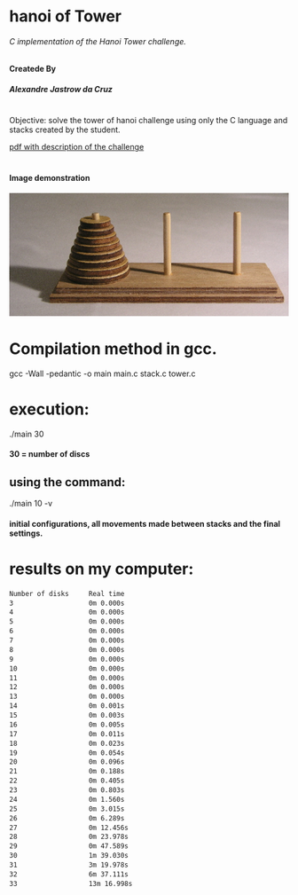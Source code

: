 # hanoi of Tower

###### C implementation of the Hanoi Tower challenge.
####
#### Createde By

##### Alexandre Jastrow da Cruz
#

Objective: solve the tower of hanoi challenge using only the C language and stacks created by the student.

[pdf with description of the challenge](https://github.com/alexandrejastrow/hanoiTower/blob/master/ED_Trab2.pdf)
#
#### Image demonstration
![image demonstration](https://github.com/alexandrejastrow/hanoiTower/blob/master/img/Tower_of_Hanoi.jpeg)


# Compilation method in gcc.

gcc -Wall -pedantic -o main main.c stack.c tower.c

# execution: 

./main 30

#### 30 = number of discs

## using the command:

./main 10 -v

#### initial configurations, all movements made between stacks and the final settings.

#
# results on my computer:


```html
Number of disks     Real time
3                   0m 0.000s
4                   0m 0.000s
5                   0m 0.000s
6                   0m 0.000s
7                   0m 0.000s
8                   0m 0.000s
9                   0m 0.000s
10                  0m 0.000s
11                  0m 0.000s
12                  0m 0.000s
13                  0m 0.000s
14                  0m 0.001s
15                  0m 0.003s
16                  0m 0.005s
17                  0m 0.011s
18                  0m 0.023s
19                  0m 0.054s
20                  0m 0.096s
21                  0m 0.188s
22                  0m 0.405s
23                  0m 0.803s
24                  0m 1.560s
25                  0m 3.015s
26                  0m 6.289s
27                  0m 12.456s
28                  0m 23.978s
29                  0m 47.589s
30                  1m 39.030s
31                  3m 19.978s
32                  6m 37.111s
33                  13m 16.998s
```
